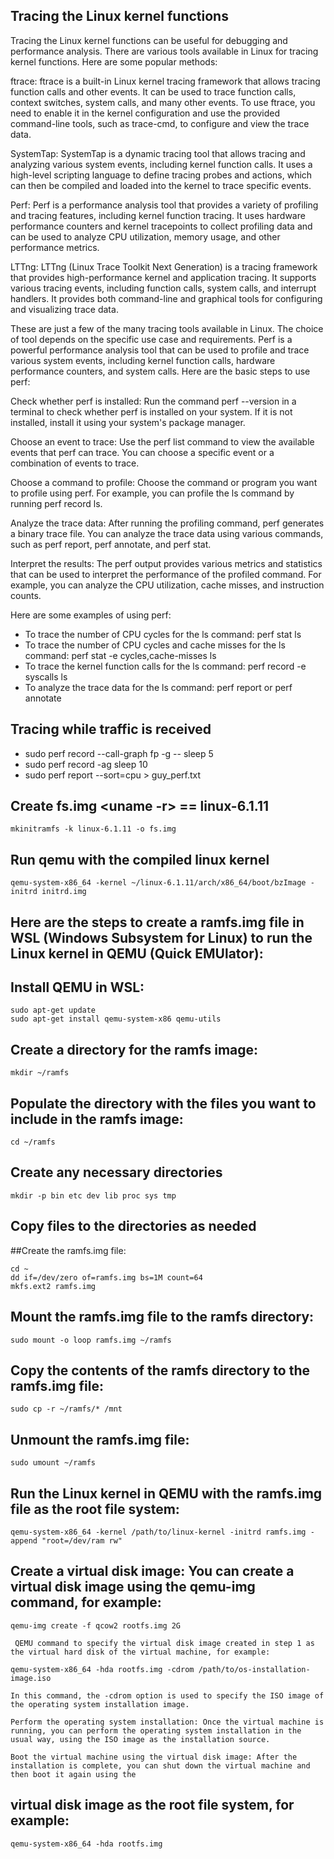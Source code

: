 
## Tracing the Linux kernel functions
Tracing the Linux kernel functions can be useful for debugging and performance analysis. There are various tools available in Linux for tracing kernel functions. Here are some popular methods:

ftrace: ftrace is a built-in Linux kernel tracing framework that allows tracing function calls and other events. It can be used to trace function calls, context switches, system calls, and many other events. To use ftrace, you need to enable it in the kernel configuration and use the provided command-line tools, such as trace-cmd, to configure and view the trace data.

SystemTap: SystemTap is a dynamic tracing tool that allows tracing and analyzing various system events, including kernel function calls. It uses a high-level scripting language to define tracing probes and actions, which can then be compiled and loaded into the kernel to trace specific events.

Perf: Perf is a performance analysis tool that provides a variety of profiling and tracing features, including kernel function tracing. It uses hardware performance counters and kernel tracepoints to collect profiling data and can be used to analyze CPU utilization, memory usage, and other performance metrics.

LTTng: LTTng (Linux Trace Toolkit Next Generation) is a tracing framework that provides high-performance kernel and application tracing. It supports various tracing events, including function calls, system calls, and interrupt handlers. It provides both command-line and graphical tools for configuring and visualizing trace data.

These are just a few of the many tracing tools available in Linux. The choice of tool depends on the specific use case and requirements.
Perf is a powerful performance analysis tool that can be used to profile and trace various system events, including kernel function calls, hardware performance counters, and system calls. Here are the basic steps to use perf:

Check whether perf is installed: Run the command perf --version in a terminal to check whether perf is installed on your system. If it is not installed, install it using your system's package manager.

Choose an event to trace: Use the perf list command to view the available events that perf can trace. You can choose a specific event or a combination of events to trace.

Choose a command to profile: Choose the command or program you want to profile using perf. For example, you can profile the ls command by running perf record ls.

Analyze the trace data: After running the profiling command, perf generates a binary trace file. You can analyze the trace data using various commands, such as perf report, perf annotate, and perf stat.

Interpret the results: The perf output provides various metrics and statistics that can be used to interpret the performance of the profiled command. For example, you can analyze the CPU utilization, cache misses, and instruction counts.

Here are some examples of using perf:

- To trace the number of CPU cycles for the ls command: perf stat ls
- To trace the number of CPU cycles and cache misses for the ls command: perf stat -e cycles,cache-misses ls
- To trace the kernel function calls for the ls command: perf record -e syscalls ls
- To analyze the trace data for the ls command: perf report or perf annotate

## Tracing while traffic is received
- sudo perf record --call-graph fp -g -- sleep 5
- sudo perf record -ag sleep 10
- sudo perf report --sort=cpu > guy_perf.txt

## Create fs.img <uname -r> == linux-6.1.11
```
mkinitramfs -k linux-6.1.11 -o fs.img

```
## Run qemu with the compiled linux kernel
```
qemu-system-x86_64 -kernel ~/linux-6.1.11/arch/x86_64/boot/bzImage -initrd initrd.img
```
## Here are the steps to create a ramfs.img file in WSL (Windows Subsystem for Linux) to run the Linux kernel in QEMU (Quick EMUlator):
## Install QEMU in WSL:
```
sudo apt-get update
sudo apt-get install qemu-system-x86 qemu-utils
```
## Create a directory for the ramfs image:
```
mkdir ~/ramfs
```
## Populate the directory with the files you want to include in the ramfs image:
```
cd ~/ramfs
```
## Create any necessary directories
```
mkdir -p bin etc dev lib proc sys tmp
```
## Copy files to the directories as needed
##Create the ramfs.img file:
```
cd ~
dd if=/dev/zero of=ramfs.img bs=1M count=64
mkfs.ext2 ramfs.img
``` 
## Mount the ramfs.img file to the ramfs directory:
```
sudo mount -o loop ramfs.img ~/ramfs
```
## Copy the contents of the ramfs directory to the ramfs.img file:
```
sudo cp -r ~/ramfs/* /mnt
```
## Unmount the ramfs.img file:
```
sudo umount ~/ramfs
```
## Run the Linux kernel in QEMU with the ramfs.img file as the root file system:
```
qemu-system-x86_64 -kernel /path/to/linux-kernel -initrd ramfs.img -append "root=/dev/ram rw"
```
## Create a virtual disk image: You can create a virtual disk image using the qemu-img command, for example:
```
qemu-img create -f qcow2 rootfs.img 2G
```
``` Boot the virtual machine with the virtual disk image: You can use the -hda option of the 
 QEMU command to specify the virtual disk image created in step 1 as the virtual hard disk of the virtual machine, for example:
```
```
qemu-system-x86_64 -hda rootfs.img -cdrom /path/to/os-installation-image.iso
```
```
In this command, the -cdrom option is used to specify the ISO image of the operating system installation image.

Perform the operating system installation: Once the virtual machine is running, you can perform the operating system installation in the usual way, using the ISO image as the installation source.

Boot the virtual machine using the virtual disk image: After the installation is complete, you can shut down the virtual machine and then boot it again using the 
```
## virtual disk image as the root file system, for example:
```
qemu-system-x86_64 -hda rootfs.img
```

 
 
 
 
 

 
 
 
 
 
 
 
 
 
 
 
 
 
 
 
 
 
 
 
 
 
 
 
 
 
 
 
 

